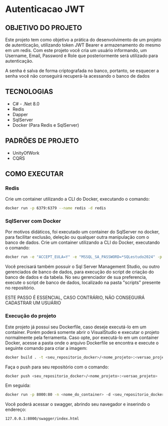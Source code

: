 # Autenticacao JWT

## OBJETIVO DO PROJETO
 Este projeto tem como objetivo a prática do desenvolvimento de um projeto de autenticação, utilizando token JWT Bearer e armazenamento do mesmo em um redis. Com este projeto você cria um usuário informando, um Username, Email, Password e Role que posteriormente será utilizado para autenticação.<p>
 A senha é salva de forma criptografada no banco, portanto, se esquecer a senha você não conseguirá recuperá-la acessando o banco de dados<p>
 
## TECNOLOGIAS
 - C# - .Net 8.0
 - Redis
 - Dapper
 - SqlServer
 - Docker (Para Redis e SqlServer)

## PADRÕES DE PROJETO
 - UnityOfWork
 - CQRS

## COMO EXECUTAR

### Redis
Crie um container utilizando a CLI do Docker, executando o comando:

```bash
docker run -p 6379:6379 --name redis -d redis
```

### SqlServer com Docker

Por motivos didáticos, foi executado um container do SqlServer no docker, para facilitar exclusão, deleção ou qualquer outra manipulação com o banco de dados.
Crie um container utilizando a CLI do Docker, executando o comando:

```bash
docker run -e "ACCEPT_EULA=Y" -e "MSSQL_SA_PASSWORD=*SQLestudo2024" -p 1444:1433 --name sql-estudo --hostname sql-estudo -d mcr.microsoft.com/mssql/server:2022-latest
```

Você precisará também possuir o Sql Server Management Studio, ou outro gerenciados de banco de dados, para execução do script de criação do banco de dados e da tabela.
No seu gerenciador de sua preferencia, execute o script de banco de dados, localizado na pasta "scripts" presente no repositório.

ESTE PASSO É ESSENCIAL, CASO CONTRÁRIO, NÃO CONSEGUIRÁ CADASTRAR UM USUÁRIO

### Execução do projeto
Este projeto já possui seu Dockerfile, caso deseje executá-lo em um container. Porém poderá somente abrir o VisualStudio e executar o projeto normalmente pela ferramenta. 
Caso opte, por executá-lo em um container Docker, acesse a pasta onde o arquivo Dockerfile se encontra e execute o seguinte comando para criar a imagem:

```bash
docker build . -t <seu_repositorio_docker>/<nome_projeto>:<versao_projeto>
```

Faça o push para seu repositório com o comando:

```bash
docker push <seu_repositorio_docker>/<nome_projeto>:<versao_projeto>
```

Em seguida:
```bash
docker run -p 8000:80 -n <nome_do_container> -d <seu_repositorio_docker>/<nome_projeto>:<versao_projeto>
```

Você poderá acessar o swagger, abrindo seu navegador e inserindo o endereço:

```bash
127.0.0.1:8000/swagger/index.html
```
